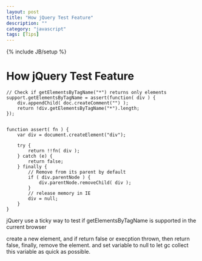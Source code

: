 ```yaml
---
layout: post
title: "How jQuery Test Feature"
description: ""
category: "javascript"
tags: [Tips]
---
```

{% include JB/setup %}


# How jQuery Test Feature


	// Check if getElementsByTagName("*") returns only elements
	support.getElementsByTagName = assert(function( div ) {
		div.appendChild( doc.createComment("") );
		return !div.getElementsByTagName("*").length;
	});


	function assert( fn ) {
		var div = document.createElement("div");
	
		try {
			return !!fn( div );
		} catch (e) {
			return false;
		} finally {
			// Remove from its parent by default
			if ( div.parentNode ) {
				div.parentNode.removeChild( div );
			}
			// release memory in IE
			div = null;
		}
	}

jQuery use a ticky way to test if getElementsByTagName is supported in the current browser

create a new element, and if return false or execption thrown, then return false, finally, remove the element. and set variable to null to let gc collect this variable as quick as possible.